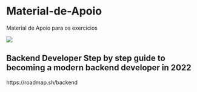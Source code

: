 # Material-de-Apoio
Material de Apoio para os exercícios 

![](https://i.imgur.com/waxVImv.png)

<h2> 
Backend Developer
Step by step guide to becoming a modern backend developer in 2022 </h2>
        <link>https://roadmap.sh/backend</link>
